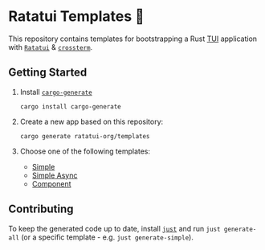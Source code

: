 # Ratatui Templates 🧀

This repository contains templates for bootstrapping a Rust
[TUI](https://en.wikipedia.org/wiki/Text-based_user_interface) application with
[`Ratatui`](https://github.com/ratatui-org/ratatui) &
[`crossterm`](https://github.com/crossterm-rs/crossterm).

## Getting Started

1. Install [`cargo-generate`](https://github.com/cargo-generate/cargo-generate#installation)

   ```shell
   cargo install cargo-generate
   ```

2. Create a new app based on this repository:

   ```shell
   cargo generate ratatui-org/templates
   ```

3. Choose one of the following templates:

   - [Simple](./simple/README.md)
   - [Simple Async](./simple-async/README.md)
   - [Component](./component/README.md)

## Contributing

To keep the generated code up to date, install [`just`] and run `just generate-all` (or a specific
template - e.g. `just generate-simple`).

[`just`]: https://just.systems/

